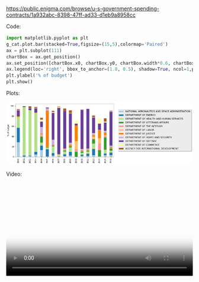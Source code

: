 
https://public.enigma.com/browse/u-s-government-spending-contracts/1a932abc-8398-47ff-ad33-d1eb9a8958cc

Code:

```python
import matplotlib.pyplot as plt
g_cat.plot.bar(stacked=True,figsize=(15,5),colormap='Paired')
ax = plt.subplot(111)
chartBox = ax.get_position()
ax.set_position([chartBox.x0, chartBox.y0, chartBox.width*0.6, chartBox.height])
ax.legend(loc='right', bbox_to_anchor=(1.8, 0.5), shadow=True, ncol=1,prop={'size': 12})
plt.ylabel('% of budget')
plt.show()
```


Plots: 

<img src="images/gov/cat.png" style="max-width:100%">


Video:

<video src="videos/states.mp4" poster="videos/poster-states.png" width="100%" height="auto" controls preload></video>
